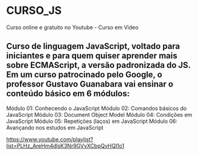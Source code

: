 # CURSO_JS
Curso online e gratuito no Youtube - Curso em Video

Curso de linguagem JavaScript, voltado para iniciantes e para quem quiser aprender mais sobre ECMAScript, a versão padronizada do JS. Em um curso patrocinado pelo Google, o professor Gustavo Guanabara vai ensinar o conteúdo básico em 6 módulos:
---
Módulo 01: Conhecendo o JavaScript
Módulo 02: Comandos básicos do JavaScript
Módulo 03: Document Object Model
Módulo 04: Condições em JavaScript
Módulo 05: Repetições (laços) em JavaScript
Módulo 06: Avançando nos estudos em JavaScript

https://www.youtube.com/playlist?list=PLHz_AreHm4dlsK3Nr9GVvXCbpQyHQl1o1
